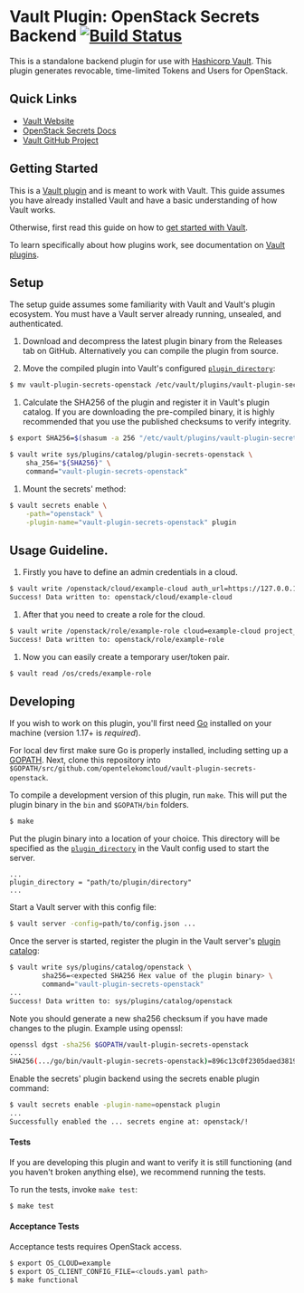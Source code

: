 # Vault Plugin: OpenStack Secrets Backend [![Build Status](https://zuul.otc-service.com/api/tenant/eco/badge?project=opentelekomcloud/vault-plugin-secrets-openstack&pipeline=gate)](https://zuul.otc-service.com/t/eco/builds?project=opentelekomcloud%2Fvault-plugin-secrets-openstack&pipeline=gate)

This is a standalone backend plugin for use with [Hashicorp Vault](https://www.github.com/hashicorp/vault).
This plugin generates revocable, time-limited Tokens and Users for OpenStack.

## Quick Links
- [Vault Website](https://www.vaultproject.io)
- [OpenStack Secrets Docs](https://...)
- [Vault GitHub Project](https://www.github.com/hashicorp/vault)

## Getting Started

This is a [Vault plugin](https://www.vaultproject.io/docs/internals/plugins.html)
and is meant to work with Vault. This guide assumes you have already installed Vault
and have a basic understanding of how Vault works.

Otherwise, first read this guide on how to [get started with Vault](https://www.vaultproject.io/intro/getting-started/install.html).

To learn specifically about how plugins work, see documentation on [Vault plugins](https://www.vaultproject.io/docs/internals/plugins.html).

## Setup

The setup guide assumes some familiarity with Vault and Vault's plugin ecosystem. 
You must have a Vault server already running, unsealed, and authenticated.

1. Download and decompress the latest plugin binary from the Releases tab on
   GitHub. Alternatively you can compile the plugin from source.

1. Move the compiled plugin into Vault's configured [`plugin_directory`](https://www.vaultproject.io/docs/configuration/index.html#plugin_directory):

```sh
$ mv vault-plugin-secrets-openstack /etc/vault/plugins/vault-plugin-secrets-openstack
```

1. Calculate the SHA256 of the plugin and register it in Vault's plugin catalog.
   If you are downloading the pre-compiled binary, it is highly recommended that
   you use the published checksums to verify integrity.

```sh
$ export SHA256=$(shasum -a 256 "/etc/vault/plugins/vault-plugin-secrets-openstack" | cut -d' ' -f1)

$ vault write sys/plugins/catalog/plugin-secrets-openstack \
    sha_256="${SHA256}" \
    command="vault-plugin-secrets-openstack"
```

1. Mount the secrets' method:

```sh
$ vault secrets enable \
    -path="openstack" \
    -plugin-name="vault-plugin-secrets-openstack" plugin
```

## Usage Guideline.

1. Firstly you have to define an admin credentials in a cloud.

```sh
$ vault write /openstack/cloud/example-cloud auth_url=https://127.0.0.1/v3/ username=admin password=admin user_domain_name=mydomain
Success! Data written to: openstack/cloud/example-cloud
```

1. After that you need to create a role for the cloud.

```sh
$ vault write /openstack/role/example-role cloud=example-cloud project_name=myproject domain_name=mydomain user_roles="member" root=false
Success! Data written to: openstack/role/example-role
```

1. Now you can easily create a temporary user/token pair.

```sh
$ vault read /os/creds/example-role
```

## Developing

If you wish to work on this plugin, you'll first need [Go](https://www.golang.org) installed on your machine (version 1.17+ is *required*).

For local dev first make sure Go is properly installed, including  setting up a [GOPATH](https://golang.org/doc/code.html#GOPATH).
Next, clone this repository into `$GOPATH/src/github.com/opentelekomcloud/vault-plugin-secrets-openstack`.

To compile a development version of this plugin, run `make`.
This will put the plugin binary in the `bin` and `$GOPATH/bin` folders.

```sh
$ make
```

Put the plugin binary into a location of your choice. This directory will be specified as the [`plugin_directory`](https://www.vaultproject.io/docs/configuration/index.html#plugin_directory) in the Vault config used to start the server.

```
...
plugin_directory = "path/to/plugin/directory"
...
```

Start a Vault server with this config file:

```sh
$ vault server -config=path/to/config.json ...
```

Once the server is started, register the plugin in the Vault server's [plugin catalog](https://www.vaultproject.io/docs/internals/plugins.html#plugin-catalog):

```sh
$ vault write sys/plugins/catalog/openstack \
        sha256=<expected SHA256 Hex value of the plugin binary> \
        command="vault-plugin-secrets-openstack"
...
Success! Data written to: sys/plugins/catalog/openstack
```

Note you should generate a new sha256 checksum if you have made changes
to the plugin. Example using openssl:

```sh
openssl dgst -sha256 $GOPATH/vault-plugin-secrets-openstack
...
SHA256(.../go/bin/vault-plugin-secrets-openstack)=896c13c0f2305daed381912a128322e02bc28a57d0c862a78cbc2ea66e8c6fa1
```

Enable the secrets' plugin backend using the secrets enable plugin command:

```sh
$ vault secrets enable -plugin-name=openstack plugin
...
Successfully enabled the ... secrets engine at: openstack/!
```

#### Tests

If you are developing this plugin and want to verify it is still
functioning (and you haven't broken anything else), we recommend
running the tests.

To run the tests, invoke `make test`:

```sh
$ make test
```

#### Acceptance Tests

Acceptance tests requires OpenStack access.

```sh
$ export OS_CLOUD=example
$ export OS_CLIENT_CONFIG_FILE=<clouds.yaml path>
$ make functional
```
